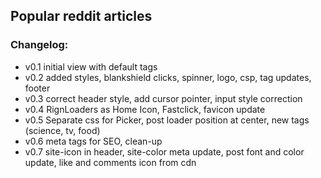 ## Popular reddit articles <br/>

### Changelog: <br/>
- v0.1 initial view with default tags <br/>
- v0.2 added styles, blankshield clicks, spinner, logo, csp, tag updates, footer <br/>
- v0.3 correct header style, add cursor pointer, input style correction
- v0.4 RignLoaders as Home Icon, Fastclick, favicon update
- v0.5 Separate css for Picker, post loader position at center, new tags (science, tv, food)
- v0.6 meta tags for SEO, clean-up
- v0.7 site-icon in header, site-color meta update, post font and color update, like and comments icon from cdn